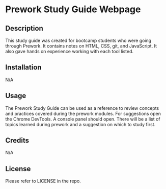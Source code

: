 # Prework Study Guide Webpage

## Description

This study guide was created for bootcamp students who were going through Prework. It contains notes on HTML, CSS, git, and JavaScript. It also gave hands on experience working with each tool listed.

## Installation

N/A

## Usage

The Prework Study Guide can be used as a reference to review concepts and practices covered during the prework modules. For suggestions open the Chrome DevTools. A console panel should open. There will be a list of topics learned during prework and a suggestion on which to study first.

## Credits

N/A

## License

Please refer to LICENSE in the repo.
